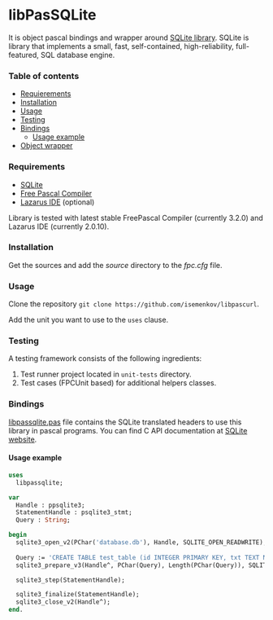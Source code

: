libPasSQLite
============
It is object pascal bindings and wrapper around [SQLite library](https://www.sqlite.org). SQLite is library that implements a small, fast, self-contained, high-reliability, full-featured, SQL database engine.



### Table of contents

* [Requierements](#requirements)
* [Installation](#installation)
* [Usage](#usage)
* [Testing](#testing)
* [Bindings](#bindings)
  * [Usage example](#usage-example)
* [Object wrapper](#object-wrapper)



### Requirements

* [SQLite](https://www.sqlite.org)
* [Free Pascal Compiler](http://freepascal.org)
* [Lazarus IDE](http://www.lazarus.freepascal.org/) (optional)

Library is tested with latest stable FreePascal Compiler (currently 3.2.0) and Lazarus IDE (currently 2.0.10).



### Installation

Get the sources and add the *source* directory to the *fpc.cfg* file.



### Usage

Clone the repository `git clone https://github.com/isemenkov/libpascurl`.

Add the unit you want to use to the `uses` clause.



### Testing

A testing framework consists of the following ingredients:
1. Test runner project located in `unit-tests` directory.
2. Test cases (FPCUnit based) for additional helpers classes.



### Bindings

[libpassqlite.pas](https://github.com/isemenkov/libpassqlite/blob/master/source/libpassqlite.pas) file contains the SQLite translated headers to use this library in pascal programs. You can find C API documentation at [SQLite website](https://www.sqlite.org/docs.html).

#### Usage example

```pascal
uses
  libpassqlite;

var
  Handle : ppsqlite3;
  StatementHandle : psqlite3_stmt;
  Query : String;

begin
  sqlite3_open_v2(PChar('database.db'), Handle, SQLITE_OPEN_READWRITE);
  
  Query := 'CREATE TABLE test_table (id INTEGER PRIMARY KEY, txt TEXT NOT NULL);';
  sqlite3_prepare_v3(Handle^, PChar(Query), Length(PChar(Query)), SQLITE_PREPARE_NORMALIZE, @StatementHandle, nil);

  sqlite3_step(StatementHandle);

  sqlite3_finalize(StatementHandle);
  sqlite3_close_v2(Handle^);
end.
```


